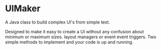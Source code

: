 UIMaker
=======

A Java class to build complex UI's from simple text.

Designed to make it easy to create a UI without any confusion about minimum or maximum sizes. layout managers or event event triggers.  Two simple methods to implement and your code is up and running.


```

```
